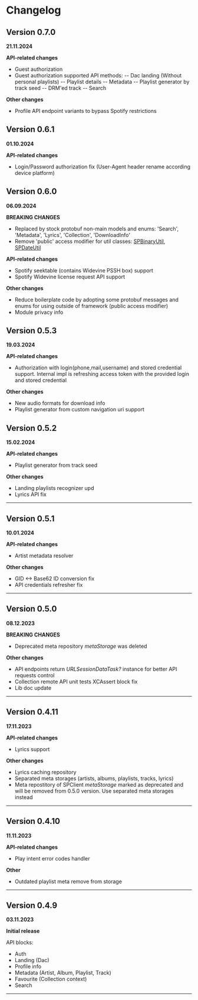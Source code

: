 #  Changelog

## Version 0.7.0
**21.11.2024**

**API-related changes**

- Guest authorization
- Guest authorization supported API methods:
-- Dac landing (Without personal playlists)
-- Playlist details
-- Metadata
-- Playlist generator by track seed
-- DRM'ed track
-- Search

**Other changes**

- Profile API endpoint variants to bypass Spotify restrictions

## Version 0.6.1
**01.10.2024**

**API-related changes**

- Login/Password authorization fix (User-Agent header rename according device platform)

## Version 0.6.0
**06.09.2024**

**BREAKING CHANGES**

- Replaced by stock protobuf non-main models and enums: 'Search', 'Metadata', 'Lyrics', 'Collection', 'DownloadInfo'
- Remove 'public' access modifier for util classes: [SPBinaryUtil](./Sources/SwiftySpot/Util/SPBinaryUtil.swift), [SPDateUtil](./Sources/SwiftySpot/Util/SPDateUtil.swift)

**API-related changes**

- Spotify seektable (contains Widevine PSSH box) support
- Spotify Widevine license request API support

**Other changes**

- Reduce boilerplate code by adopting some protobuf messages and enums for using outside of framework (public access modifier)
- Module privacy info

## Version 0.5.3
**19.03.2024**

**API-related changes**

- Authorization with login(phone,mail,username) and stored credential support. Internal impl is refreshing access token with the provided login and stored credential

**Other changes**

- New audio formats for download info
- Playlist generator from custom navigation uri support

## Version 0.5.2
**15.02.2024**

**API-related changes**

- Playlist generator from track seed

**Other changes**

- Landing playlists recognizer upd
- Lyrics API fix

_____________________________

## Version 0.5.1
**10.01.2024**

**API-related changes**

- Artist metadata resolver

**Other changes**

- GID <-> Base62 ID conversion fix
- API credentials refresher fix

_____________________________

## Version 0.5.0
**08.12.2023**

**BREAKING CHANGES**

- Deprecated meta repository *metaStorage* was deleted

**Other changes**

- API endpoints return *URLSessionDataTask?* instance for better API requests control
- Collection remote API unit tests XCAssert block fix
- Lib doc update

_____________________________

## Version 0.4.11
**17.11.2023**

**API-related changes**

- Lyrics support

**Other changes**

- Lyrics caching repository
- Separated meta storages (artists, albums, playlists, tracks, lyrics)
- Meta repostitory of SPClient *metaStorage* marked as deprecated and will be removed from 0.5.0 version. Use separated meta storages instead

_____________________________


## Version 0.4.10
**11.11.2023**

**API-related changes**

- Play intent error codes handler

**Other**

- Outdated playlist meta remove from storage

_____________________________

## Version 0.4.9
**03.11.2023**

**Initial release**

API blocks:
- Auth
- Landing (Dac)
- Profile info
- Metadata (Artist, Album, Playlist, Track)
- Favourite (Collection context)
- Search
_____________________________
